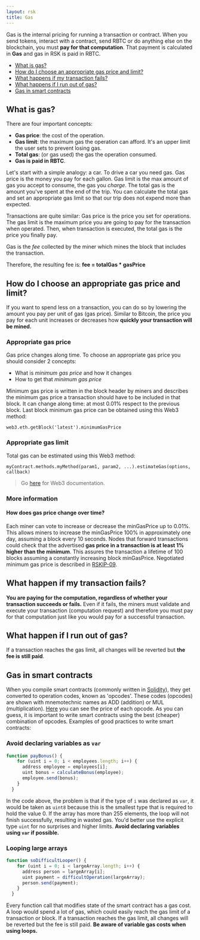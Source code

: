 ```yaml
---
layout: rsk
title: Gas
---
```


Gas is the internal pricing for running a transaction or contract.
When you send tokens, interact with a contract, send RBTC or do anything else on the blockchain, you must **pay for that computation**. That payment is calculated in **Gas** and gas in RSK is paid in RBTC.

- [What is gas?](#what-is-gas)
- [How do I choose an appropriate gas price and limit?](#how-do-i-choose-an-appropriate-gas-price-and-limit)
- [What happens if my transaction fails?](#what-happen-if-my-transaction-fails)
- [What happens if I run out of gas?](#what-happen-if-i-run-out-of-gas)
- [Gas in smart contracts](#gas-in-smart-contracts)


## What is gas?
There are four important concepts:
- **Gas price**: the cost of the operation.
- **Gas limit**: the maximum gas the operation can afford. It's an upper limit the user sets to prevent losing gas.
- **Total gas**: (or gas used) the gas the operation consumed.
- **Gas is paid in RBTC**.

Let's start with a simple analogy: a car. 
To drive a car you need gas. Gas price is the money you pay for each gallon. Gas limit is the max amount of gas you accept to consume, the gas you _charge_. The total gas is the amount you've spent at the end of the trip. 
You can calculate the total gas and set an appropriate gas limit so that our trip does not expend more than expected.

Transactions are quite similar:
Gas price is the price you set for operations. The gas limit is the maximum price you are going to pay for the transaction when operated. Then, when transaction is executed, the total gas is the price you finally pay.

Gas is the _fee_  collected by the miner which mines the block that includes the transaction. 

Therefore, the resulting fee is: **fee = totalGas * gasPrice**

## How do I choose an appropriate gas price and limit?
If you want to spend less on a transaction, you can do so by lowering the amount you pay per unit of gas (gas price). Similar to Bitcoin, the price you pay for each unit increases or decreases how **quickly your transaction will be mined.**

### Appropriate gas price
Gas price changes along time. To choose an appropriate gas price you should consider 2 concepts:
- What is _minimum gas price_ and how it changes
- How to get that _minimum gas price_

Minimum gas price is written in the block header by miners and describes the minimum gas price a transaction should have to be included in that block. It can change along time: at most 0.01% respect to the previous block.
Last block minimum gas price can be obtained using this Web3 method:
```
web3.eth.getBlock('latest').minimumGasPrice
```

### Appropriate gas limit
Total gas can be estimated using this Web3 method:
```
myContract.methods.myMethod(param1, param2, ...).estimateGas(options, callback)
```
> Go [here](https://web3js.readthedocs.io/en/1.0/web3-eth-contract.html#methods-mymethod-estimategas) for Web3 documentation.

### More information

#### How does gas price change over time?
Each miner can vote to increase or decrease the minGasPrice up to 0.01%. This allows miners to increase the minGasPrice 100% in approximately one day, assuming a block every 10 seconds.
Nodes that forward transactions could check that the advertised **gas price in a transaction is at least 1% higher than the minimum**. This assures the transaction a lifetime of 100 blocks assuming a constantly increasing block minGasPrice. 
Negotiated minimum gas price is described in [RSKIP-09](https://github.com/rsksmart/RSKIPs/blob/master/IPs/RSKIP09.md).


## What happen if my transaction fails?
**You are paying for the computation, regardless of whether your transaction succeeds or fails.** Even if it fails, the miners must validate and execute your transaction (computation request) and therefore you must pay for that computation just like you would pay for a successful transaction.

## What happen if I run out of gas?
If a transaction reaches the gas limit, all changes will be reverted but **the fee is still paid**.


## Gas in smart contracts
When you compile smart contracts (commonly written in [Solidity](https://solidity.readthedocs.io/en/latest/)), they get converted to operation codes, known as 'opcodes'.
These codes (opcodes) are shown with mnemotechnic names as ADD (addition) or MUL (multiplication). [Here](https://github.com/rsksmart/rskj/blob/master/rskj-core/src/main/java/org/ethereum/vm/GasCost.java) you can see the price of each opcode.
As you can guess, it is important to write smart contracts using the best (cheaper) combination of opcodes. 
Examples of good practices to write smart contracts:

### Avoid declaring variables as `var`
```javascript
function payBonus() {
    for (uint i = 0; i < employees.length; i++) {
      address employee = employees[i];
      uint bonus = calculateBonus(employee);
      employee.send(bonus);
    }     
  }
```
In the code above, the problem is that if the type of `i` was declared as `var`, it would be taken as `uint8` because this is the smallest type that is required to hold the value 0. If the array has more than 255 elements, the loop will not finish successfully, resulting in wasted gas. You'd better use the explicit type `uint` for no surprises and higher limits. **Avoid declaring variables using `var` if possible.**

### Looping large arrays
```javascript
function soDifficultLooper() {
    for (uint i = 0; i < largeArray.length; i++) {
      address person = largeArray[i];
      uint payment = difficultOperation(largeArray);
      person.send(payment);
    }     
  }
```

Every function call that modifies state of the smart contract has a gas cost. A loop would spend a lot of gas, which could easily reach the  gas limit of a transaction or block. If a transaction reaches the gas limit, all changes will be reverted but the fee is still paid. **Be aware of variable gas costs when using loops.** 
